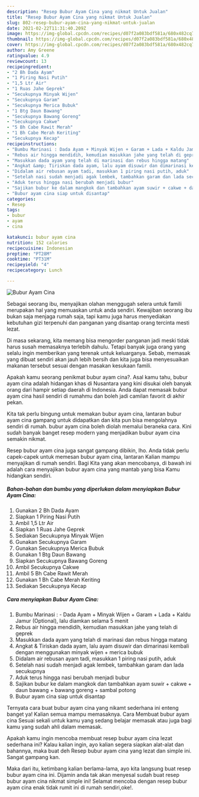 ```yaml
---
description: "Resep Bubur Ayam Cina yang nikmat Untuk Jualan"
title: "Resep Bubur Ayam Cina yang nikmat Untuk Jualan"
slug: 802-resep-bubur-ayam-cina-yang-nikmat-untuk-jualan
date: 2021-02-22T11:31:40.209Z
image: https://img-global.cpcdn.com/recipes/d07f2a083bdf581a/680x482cq70/bubur-ayam-cina-foto-resep-utama.jpg
thumbnail: https://img-global.cpcdn.com/recipes/d07f2a083bdf581a/680x482cq70/bubur-ayam-cina-foto-resep-utama.jpg
cover: https://img-global.cpcdn.com/recipes/d07f2a083bdf581a/680x482cq70/bubur-ayam-cina-foto-resep-utama.jpg
author: Amy Greene
ratingvalue: 4.9
reviewcount: 13
recipeingredient:
- "2 Bh Dada Ayam"
- "1 Piring Nasi Putih"
- "1,5 Ltr Air"
- "1 Ruas Jahe Geprek"
- "Secukupnya Minyak Wijen"
- "Secukupnya Garam"
- "Secukupnya Merica Bubuk"
- "1 Btg Daun Bawang"
- "Secukupnya Bawang Goreng"
- "Secukupnya Cakwe"
- "5 Bh Cabe Rawit Merah"
- "1 Bh Cabe Merah Keriting"
- "Secukupnya Kecap"
recipeinstructions:
- "Bumbu Marinasi : Dada Ayam + Minyak Wijen + Garam + Lada + Kaldu Jamur (Optional), lalu diamkan selama 5 menit"
- "Rebus air hingga mendidih, kemudian masukkan jahe yang telah di geprek"
- "Masukkan dada ayam yang telah di marinasi dan rebus hingga matang"
- "Angkat &amp; Tiriskan dada ayam, lalu ayam disuwir dan dimarinasi kembali dengan menggunakan minyak wijen + merica bubuk"
- "Didalam air rebusan ayam tadi, masukkan 1 piring nasi putih, aduk"
- "Setelah nasi sudah menjadi agak lembek, tambahkan garam dan lada secukupnya"
- "Aduk terus hingga nasi berubah menjadi bubur"
- "Sajikan bubur ke dalam mangkok dan tambahkan ayam suwir + cakwe + daun bawang + bawang goreng + sambal potong"
- "Bubur ayam cina siap untuk disantap"
categories:
- Resep
tags:
- bubur
- ayam
- cina

katakunci: bubur ayam cina 
nutrition: 152 calories
recipecuisine: Indonesian
preptime: "PT28M"
cooktime: "PT31M"
recipeyield: "4"
recipecategory: Lunch

---
```



![Bubur Ayam Cina](https://img-global.cpcdn.com/recipes/d07f2a083bdf581a/680x482cq70/bubur-ayam-cina-foto-resep-utama.jpg)

Sebagai seorang ibu, menyajikan olahan menggugah selera untuk famili merupakan hal yang memuaskan untuk anda sendiri. Kewajiban seorang ibu bukan saja menjaga rumah saja, tapi kamu juga harus menyediakan kebutuhan gizi terpenuhi dan panganan yang disantap orang tercinta mesti lezat.

Di masa  sekarang, kita memang bisa mengorder panganan jadi meski tidak harus susah memasaknya terlebih dahulu. Tetapi banyak juga orang yang selalu ingin memberikan yang terenak untuk keluarganya. Sebab, memasak yang dibuat sendiri akan jauh lebih bersih dan kita juga bisa menyesuaikan makanan tersebut sesuai dengan masakan kesukaan famili. 



Apakah kamu seorang penikmat bubur ayam cina?. Asal kamu tahu, bubur ayam cina adalah hidangan khas di Nusantara yang kini disukai oleh banyak orang dari hampir setiap daerah di Indonesia. Anda dapat memasak bubur ayam cina hasil sendiri di rumahmu dan boleh jadi camilan favorit di akhir pekan.

Kita tak perlu bingung untuk memakan bubur ayam cina, lantaran bubur ayam cina gampang untuk didapatkan dan kita pun bisa mengolahnya sendiri di rumah. bubur ayam cina boleh diolah memalui beraneka cara. Kini sudah banyak banget resep modern yang menjadikan bubur ayam cina semakin nikmat.

Resep bubur ayam cina juga sangat gampang dibikin, lho. Anda tidak perlu capek-capek untuk memesan bubur ayam cina, lantaran Kalian mampu menyajikan di rumah sendiri. Bagi Kita yang akan mencobanya, di bawah ini adalah cara menyajikan bubur ayam cina yang mantab yang bisa Kamu hidangkan sendiri.

<!--inarticleads1-->

##### Bahan-bahan dan bumbu yang diperlukan dalam menyiapkan Bubur Ayam Cina:

1. Gunakan 2 Bh Dada Ayam
1. Siapkan 1 Piring Nasi Putih
1. Ambil 1,5 Ltr Air
1. Siapkan 1 Ruas Jahe Geprek
1. Sediakan Secukupnya Minyak Wijen
1. Gunakan Secukupnya Garam
1. Gunakan Secukupnya Merica Bubuk
1. Gunakan 1 Btg Daun Bawang
1. Siapkan Secukupnya Bawang Goreng
1. Ambil Secukupnya Cakwe
1. Ambil 5 Bh Cabe Rawit Merah
1. Gunakan 1 Bh Cabe Merah Keriting
1. Sediakan Secukupnya Kecap




<!--inarticleads2-->

##### Cara menyiapkan Bubur Ayam Cina:

1. Bumbu Marinasi : - Dada Ayam + Minyak Wijen + Garam + Lada + Kaldu Jamur (Optional), lalu diamkan selama 5 menit
1. Rebus air hingga mendidih, kemudian masukkan jahe yang telah di geprek
1. Masukkan dada ayam yang telah di marinasi dan rebus hingga matang
1. Angkat &amp; Tiriskan dada ayam, lalu ayam disuwir dan dimarinasi kembali dengan menggunakan minyak wijen + merica bubuk
1. Didalam air rebusan ayam tadi, masukkan 1 piring nasi putih, aduk
1. Setelah nasi sudah menjadi agak lembek, tambahkan garam dan lada secukupnya
1. Aduk terus hingga nasi berubah menjadi bubur
1. Sajikan bubur ke dalam mangkok dan tambahkan ayam suwir + cakwe + daun bawang + bawang goreng + sambal potong
1. Bubur ayam cina siap untuk disantap




Ternyata cara buat bubur ayam cina yang nikamt sederhana ini enteng banget ya! Kalian semua mampu memasaknya. Cara Membuat bubur ayam cina Sesuai sekali untuk kamu yang sedang belajar memasak atau juga bagi kamu yang sudah ahli dalam memasak.

Apakah kamu ingin mencoba membuat resep bubur ayam cina lezat sederhana ini? Kalau kalian ingin, ayo kalian segera siapkan alat-alat dan bahannya, maka buat deh Resep bubur ayam cina yang lezat dan simple ini. Sangat gampang kan. 

Maka dari itu, ketimbang kalian berlama-lama, ayo kita langsung buat resep bubur ayam cina ini. Dijamin anda tak akan menyesal sudah buat resep bubur ayam cina nikmat simple ini! Selamat mencoba dengan resep bubur ayam cina enak tidak rumit ini di rumah sendiri,oke!.

